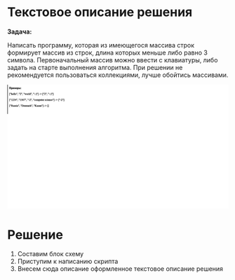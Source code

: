# Текстовое описание решения

**Задача:**

Написать программу, которая из имеющегося массива строк формирует массив из строк, длина которых меньше либо равно 3 символа. 
Первоначальный массив можно ввести с клавиатуры, либо задать на старте выполнения алгоритма.
При решении не рекомендуется пользоваться коллекциями, лучше обойтись массивами.

![Пример ответа алгоритма](/decision.png)

# Решение

1. Составим блок схему
2. Приступим к написанию скрипта
3. Внесем сюда описание оформленное текстовое описание решения